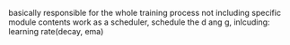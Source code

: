 basically responsible for the whole training process not including specific module contents
work as a scheduler, schedule the d ang g, inlcuding:
learning rate(decay, ema)
 